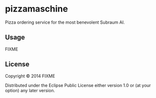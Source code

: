 # pizzamaschine

Pizza ordering service for the most benevolent Subraum AI.

## Usage

FIXME

## License

Copyright © 2014 FIXME

Distributed under the Eclipse Public License either version 1.0 or (at
your option) any later version.
